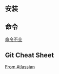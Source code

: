## 安装



## 命令

[命令不全](_index.md)

## Git Cheat Sheet

[From Atlassian](https://www.atlassian.com/git/tutorials/atlassian-git-cheatsheet)